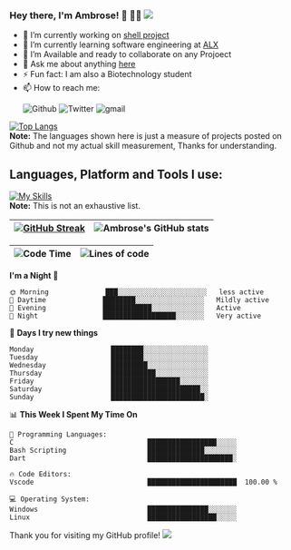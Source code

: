 ### Hey there, I'm Ambrose! 👋 👨‍💻 ![](https://komarev.com/ghpvc/?username=ambrosekol&style=plastic)

- 🔭 I’m currently working on [shell project](https://github.com/Ambrosekol/simple_shell)
- 🌱 I’m currently learning software engineering at [ALX](https://www.alxafrica.com)
- 👯 I’m Available and ready to collaborate on any Projoect
- 💬 Ask me about anything [here](https://github.com/Ambrosekol/Ambrosekol/discussions)
- ⚡ Fun fact: I am also a Biotechnology student
- 📫 How to reach me:<p> <img src="https://img.shields.io/github/followers/ambrosekol?label=Ambrosekol&logo=Github&style=social" alt="Github"> <img src="https://img.shields.io/twitter/follow/ambrose_kol?style=social" alt="Twitter"> <img src="https://img.shields.io/badge/-kolus7381@gmail.com-red?style=social&logo=gmail&logoColor=red" alt="gmail"></p>

[![Top Langs](https://github-readme-stats.vercel.app/api/top-langs/?username=Ambrosekol&langs_count=10&layout=compact)](https://github.com/Ambrosekol)
<br/>
 <b>Note:</b> The languages shown here is just a measure of projects posted on Github and not my actual skill measurement, Thanks for understanding.
</br>
## Languages, Platform and Tools I use:
[![My Skills](https://skillicons.dev/icons?i=html,css,bash,dart,c,discord,firebase,flutter,github,git,instagram,linkedin,linux,stackoverflow,twitter,unreal,vscode,wordpress)](https://skillicons.dev)
<br/>
 <b>Note:</b> This is not an exhaustive list.
</br>

| [![GitHub Streak](https://github-readme-streak-stats.herokuapp.com?user=ambrosekol&theme=dark&hide_border=true&border_radius=6.4&date_format=M%20j%5B%2C%20Y%5D&mode=daily&fire=EB0000&ring=31EB5D)](https://git.io/streak-stats) | ![Ambrose's GitHub stats](https://github-readme-stats.vercel.app/api?username=Ambrosekol&show_icons=true&theme=transparent) |
|-------|-------|



| ![Code Time](https://img.shields.io/badge/Code%20Time-201%20hrs%20-red) | ![Lines of code](https://img.shields.io/badge/Lines%20of%20of%20code-i've%20lost%20count-red) |
|---|----|


**I'm a Night 🦉** 

```text
🌞 Morning              ███░░░░░░░░░░░░░░░░░░░░░░   less active 
🌆 Daytime              ████████░░░░░░░░░░░░░░░░░   Mildly active
🌃 Evening              ████████████░░░░░░░░░░░░░   Active
🌙 Night                ██████████████████░░░░░░░   Very active
```
📅 **Days I try new things** 

```text
Monday                   ████████░░░░░░░░░░░░░░░░   
Tuesday                  ████████░░░░░░░░░░░░░░░░    
Wednesday                █████████░░░░░░░░░░░░░░░    
Thursday                 ███████████░░░░░░░░░░░░░    
Friday                   █████████████████░░░░░░░    
Saturday                 ██████████████████████░░    
Sunday                   ███████████████████████░    
```


📊 **This Week I Spent My Time On** 

```text
💬 Programming Languages: 
C                                 █████████████████░░░░░
Bash Scripting                    ██████████████░░░░░░░░
Dart                              █████████████████████░

🔥 Code Editors: 
Vscode                            ██████████████████████  100.00 % 

💻 Operating System: 
Windows                           ███████████████░░░░░░░
Linux                             █████████████████░░░░░
```




Thank you for visiting my GitHub profile!
![](https://hit.yhype.me/github/profile?user_id=27368902)
